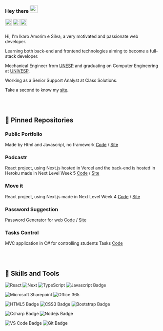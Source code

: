 ### Hey there <img src="https://media.giphy.com/media/hvRJCLFzcasrR4ia7z/giphy.gif" width="25px">

<a href="https://www.linkedin.com/in/ikaroamorimesilva/">
  <img align="left" alt="Ikaro's Linkedin" width="22px" src="https://raw.githubusercontent.com/peterthehan/peterthehan/master/assets/linkedin.svg" />
</a>
<a href="https://twitter.com/ikaroamorim">
  <img align="left" alt="Ikaro's Twitter" width="22px" src="https://raw.githubusercontent.com/peterthehan/peterthehan/master/assets/twitter.svg" />
</a>
<a href="https://www.facebook.com/ikaro.amorimesilva/">
  <img align="left" alt="Ikaro's Facebook" width="22px" src="https://raw.githubusercontent.com/peterthehan/peterthehan/master/assets/facebook.svg" />
</a>

<br/><br/>

Hi, I'm Ikaro Amorim e Silva, a very motivated and passionate web developer.

Learning both back-end and frontend technologies aiming to become a full-stack developer.

Mechanical Engineer from [UNESP](https://www2.unesp.br/) and graduating on Computer Engineering at [UNIVESP](https://univesp.br/).

Working as a Senior Support Analyst at Class Solutions.

Take a second to know my [site](https://ikaroamorim.github.io/).
 
<br/><br/>

## 📌 Pinned Repositories

### Public Portfolio
Made by Html and Javascript, no framework
[Code](https://github.com/ikaroamorim/ikaroamorim.github.io) / 
[Site](https://ikaroamorim.github.io/)

### Podcastr
React project, using Next.js hosted in Vercel and the back-end is hosted in Heroku made in Next Level Week 5
[Code](https://github.com/ikaroamorim/Podcastr) / 
[Site](https://podcastr-o05szcn7y-ikaroamorim.vercel.app/)

### Move it
React project, using Next.js made in Next Level Week 4
[Code](https://github.com/ikaroamorim/moveit-next) / 
[Site](https://moveit-next-gy4qd0rgb-ikaroamorim.vercel.app/)

### Password Suggestion
Password Generator for web
[Code](https://github.com/ikaroamorim/PasswordSuggestion) / 
[Site](https://ikaroamorim.github.io/PasswordSuggestion/)

### Tasks Control
MVC application in C# for controlling students Tasks
[Code](https://github.com/ikaroamorim/ControleTarefas)


<br/><br/>

## 🎯 Skills and Tools
![React](https://img.shields.io/badge/React-informational?style=flat&logo=React&logoColor=black&color=61DAFB)
![Next](https://img.shields.io/badge/Next.js-informational?style=flat&logo=next-dot-js&logoColor=white&color=000000)
![TypeScript](https://img.shields.io/badge/TypeScript-informational?style=flat&logo=typescript&logoColor=white&color=3178c6)
![Javascript Badge](https://img.shields.io/badge/Javascript-informational?style=flat&logo=JavaScript&logoColor=black&color=F7DF1E)

![Microsoft Sharepoint](https://img.shields.io/badge/Sharepoint-informational?style=flat&logo=microsoft-sharepoint&logoColor=white&color=0078D4)
![Office 365](https://img.shields.io/badge/Office365-informational?style=flat&logo=microsoft-office&logoColor=white&color=D83B01)

![HTML5 Badge](https://img.shields.io/badge/HTML5-informational?style=flat&logo=HTML5&logoColor=white&color=E34F26)
![CSS3 Badge](https://img.shields.io/badge/CSS3-informational?style=flat&logo=CSS3&logoColor=white&color=1572B6)
![Bootstrap Badge](https://img.shields.io/badge/Bootstrap-informational?style=flat&logo=Bootstrap&logoColor=white&color=7952B3)

![Csharp Badge](https://img.shields.io/badge/Csharp-informational?style=flat&logo=c-sharp&logoColor=white&color=239120)
![Nodejs Badge](https://img.shields.io/badge/Node.js-informational?style=flat&logo=Node-dot-js&logoColor=white&color=339933)

![VS Code Badge](https://img.shields.io/badge/VS_Code-informational?style=flat&logo=Visual-Studio-Code&logoColor=white&color=007ACC)
![Git Badge](https://img.shields.io/badge/Git-informational?style=flat&logo=Git&logoColor=white&color=F05032)

